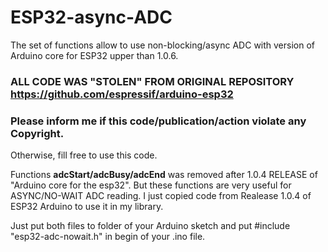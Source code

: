 # ESP32-async-ADC
The set of functions allow to use non-blocking/async ADC with version of Arduino core for ESP32 upper than 1.0.6.

### ALL CODE WAS "STOLEN" FROM ORIGINAL REPOSITORY https://github.com/espressif/arduino-esp32
### Please inform me if this code/publication/action violate any Copyright.
 
 Otherwise, fill free to use this code.
  
 Functions **adcStart/adcBusy/adcEnd** was removed after 1.0.4 RELEASE of "Arduino core for the esp32".
 But these functions are very useful for ASYNC/NO-WAIT ADC reading.
 I just copied code from Realease 1.0.4 of ESP32 Arduino to use it in my library.
  
 Just put both files to folder of your Arduino sketch and put #include "esp32-adc-nowait.h" in begin of your .ino file.
 
